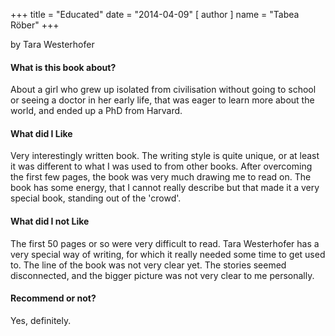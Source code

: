 +++
title = "Educated"
date = "2014-04-09"
[ author ]
  name = "Tabea Röber"
+++

by Tara Westerhofer



#### What is this book about?

About a girl who grew up isolated from civilisation without going to school or seeing a doctor in her early life, that was eager to learn more about the world, and ended up a PhD from Harvard.

#### What did I Like

Very interestingly written book. The writing style is quite unique, or at least it was different to what I was used to from other books. After overcoming the first few pages, the book was very much drawing me to read on. The book has some energy, that I cannot really describe but that made it a very special book, standing out of the 'crowd'.

#### What did I not Like

The first 50 pages or so were very difficult to read. Tara Westerhofer has a very special way of writing, for which it really needed some time to get used to. The line of the book was not very clear yet. The stories seemed disconnected, and the bigger picture was not very clear to me personally.

#### Recommend or not?

Yes, definitely.

